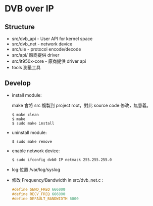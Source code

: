 # DVB over IP

## Structure

* src/dvb_api - User API for kernel space
* src/dvb_net - network device 
* src/ule - protocol encode/decode
* src/api/ 廠商提供 driver
* src/it950x-core - 廠商提供 driver api
* tools 測量工具

## Develop

* install module:

    make 會將 src 複製到 project root，對此 source code 修改，無意義。

    ```
    $ make clean
    $ make
    $ sudo make install
    ```

* uninstall module:

    ```
    $ sudo make remove
    ```

* enable network device:

    ```
    $ sudo ifconfig dvb0 IP netmask 255.255.255.0
    ```

* log 位置 /var/log/syslog 

* 修改 Frequency/Bandwidth in src/dvb_net.c :

    ```c
    #define SEND_FREQ 666000
    #define RECV_FREQ 666000
    #define DEFAULT_BANDWIDTH 6000
    ```
